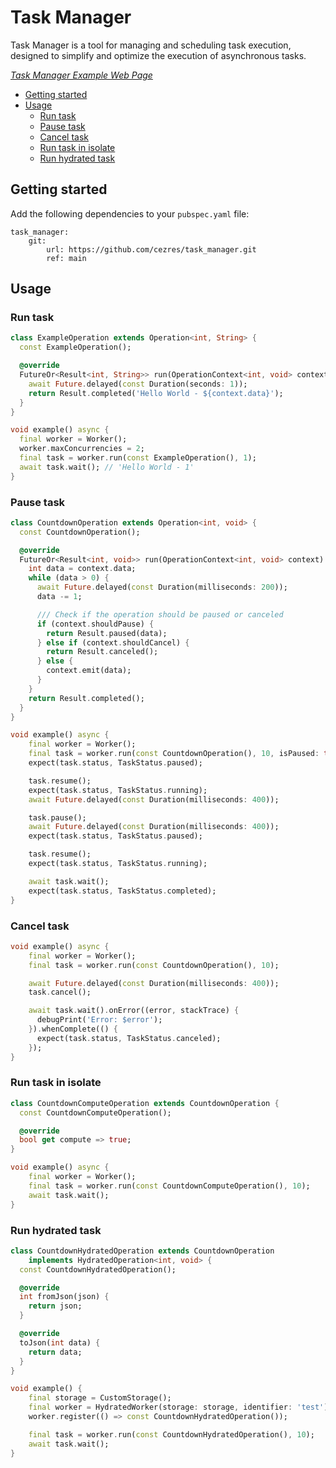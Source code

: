 # Task Manager

Task Manager is a tool for managing and scheduling task execution, designed to simplify and optimize the execution of asynchronous tasks.

*[Task Manager Example Web Page](https://flutter-task-manager.github.io/)*

* [Getting started](#getting-started)
* [Usage](#usage)
  * [Run task](#run-task)
  * [Pause task](#pause-task)
  * [Cancel task](#cancel-task)
  * [Run task in isolate](#run-task-in-isolate)
  * [Run hydrated task](#run-hydrated-task)


## Getting started

Add the following dependencies to your `pubspec.yaml` file:

```
task_manager:
    git:
        url: https://github.com/cezres/task_manager.git
        ref: main
```

## Usage


### Run task

```dart
class ExampleOperation extends Operation<int, String> {
  const ExampleOperation();

  @override
  FutureOr<Result<int, String>> run(OperationContext<int, void> context) async {
    await Future.delayed(const Duration(seconds: 1));
    return Result.completed('Hello World - ${context.data}');
  }
}

void example() async {
  final worker = Worker();
  worker.maxConcurrencies = 2;
  final task = worker.run(const ExampleOperation(), 1);
  await task.wait(); // 'Hello World - 1'
}
```

### Pause task

```dart
class CountdownOperation extends Operation<int, void> {
  const CountdownOperation();

  @override
  FutureOr<Result<int, void>> run(OperationContext<int, void> context) async {
    int data = context.data;
    while (data > 0) {
      await Future.delayed(const Duration(milliseconds: 200));
      data -= 1;

      /// Check if the operation should be paused or canceled
      if (context.shouldPause) {
        return Result.paused(data);
      } else if (context.shouldCancel) {
        return Result.canceled();
      } else {
        context.emit(data);
      }
    }
    return Result.completed();
  }
}

void example() async {
    final worker = Worker();
    final task = worker.run(const CountdownOperation(), 10, isPaused: true);
    expect(task.status, TaskStatus.paused);

    task.resume();
    expect(task.status, TaskStatus.running);
    await Future.delayed(const Duration(milliseconds: 400));

    task.pause();
    await Future.delayed(const Duration(milliseconds: 400));
    expect(task.status, TaskStatus.paused);

    task.resume();
    expect(task.status, TaskStatus.running);

    await task.wait();
    expect(task.status, TaskStatus.completed);
}
```

### Cancel task

```dart
void example() async {
    final worker = Worker();
    final task = worker.run(const CountdownOperation(), 10);

    await Future.delayed(const Duration(milliseconds: 400));
    task.cancel();

    await task.wait().onError((error, stackTrace) {
      debugPrint('Error: $error');
    }).whenComplete(() {
      expect(task.status, TaskStatus.canceled);
    });
}
```

### Run task in isolate

```dart
class CountdownComputeOperation extends CountdownOperation {
  const CountdownComputeOperation();

  @override
  bool get compute => true;
}

void example() async {
    final worker = Worker();
    final task = worker.run(const CountdownComputeOperation(), 10);
    await task.wait();
}
```

### Run hydrated task


```dart
class CountdownHydratedOperation extends CountdownOperation
    implements HydratedOperation<int, void> {
  const CountdownHydratedOperation();

  @override
  int fromJson(json) {
    return json;
  }

  @override
  toJson(int data) {
    return data;
  }
}

void example() {
    final storage = CustomStorage();
    final worker = HydratedWorker(storage: storage, identifier: 'test');
    worker.register(() => const CountdownHydratedOperation());

    final task = worker.run(const CountdownHydratedOperation(), 10);
    await task.wait();
}
```


